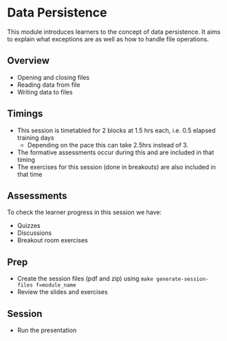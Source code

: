# Data Persistence

This module introduces learners to the concept of data persistence. It aims to explain what exceptions are as well as how to handle file operations.

## Overview

- Opening and closing files
- Reading data from file
- Writing data to files

## Timings

- This session is timetabled for 2 blocks at 1.5 hrs each, i.e. 0.5 elapsed training days
    - Depending on the pace this can take 2.5hrs instead of 3.
- The formative assessments occur during this and are included in that timing
- The exercises for this session (done in breakouts) are also included in that time

## Assessments

To check the learner progress in this session we have:

- Quizzes
- Discussions
- Breakout room exercises

## Prep

- Create the session files (pdf and zip) using `make generate-session-files f=module_name`
- Review the slides and exercises

## Session

- Run the presentation
